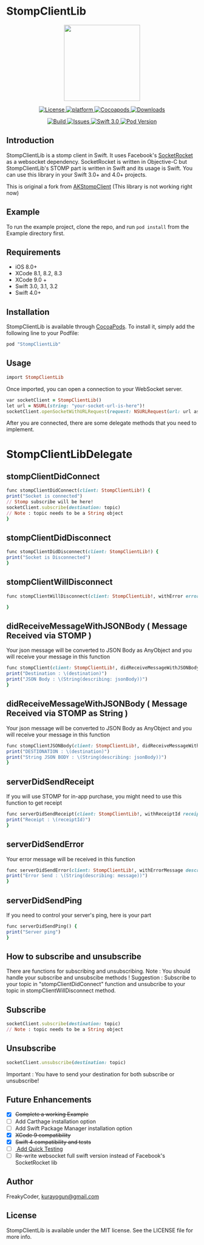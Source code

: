 # StompClientLib
<p align="center">
<img width="200" height="200" src="https://github.com/WrathChaos/StompClientLib/blob/master/Screenshots/socket.png">
</p>


<p align="center">
<a href="https://github.com/WrathChaos/StompClientLib">
<img src="https://img.shields.io/cocoapods/l/StompClientLib.svg"
alt="License">
</a>
<a href="https://github.com/WrathChaos/StompClientLib">
<img src="https://img.shields.io/cocoapods/p/StompClientLib.svg"
alt="platform">
</a>
<a href="https://github.com/WrathChaos/StompClientLib">
<img src="https://img.shields.io/badge/CocoaPods-compatible-4BC51D.svg"
alt="Cocoapods">
</a>
<a href="https://github.com/WrathChaos/StompClientLib">
<img src="https://img.shields.io/cocoapods/dt/StompClientLib.svg"
alt="Downloads">
</a>
</p>



<p align="center">
<a href="https://github.com/WrathChaos/StompClientLib">
<img src="http://img.shields.io/travis/wrathchaos/StompClientLib.svg"
alt="Build">
</a>
<a href="https://github.com/WrathChaos/StompClientLib">
<img src="https://img.shields.io/github/issues/WrathChaos/StompClientLib.svg"
alt="Issues">
</a>
<a href="https://github.com/WrathChaos/StompClientLib">
<img src="https://img.shields.io/badge/Swift-3.0-blue.svg"
alt="Swift 3.0">
</a>
<a href="https://github.com/WrathChaos/StompClientLib">
<img src="https://img.shields.io/cocoapods/v/StompClientLib.svg"
alt="Pod Version">
</a>
</p>



## Introduction

StompClientLib is a stomp client in Swift. It uses Facebook's [ SocketRocket ](https://github.com/facebook/SocketRocket) as a websocket dependency. SocketRocket is written in Objective-C but StompClientLib's STOMP part is written in Swift and its usage is Swift. You can use this library in your Swift 3.0+ and 4.0+ projects.

This is original a fork from [AKStompClient](https://github.com/alibasta/AKStompClient) (This library is not working right now)

## Example

To run the example project, clone the repo, and run `pod install` from the Example directory first.

## Requirements
- iOS 8.0+
- XCode 8.1, 8.2, 8.3
- XCode 9.0 +
- Swift 3.0, 3.1, 3.2
- Swift 4.0+


## Installation

StompClientLib is available through [CocoaPods](http://cocoapods.org). To install
it, simply add the following line to your Podfile:

```ruby
pod "StompClientLib"
```

## Usage
```ruby
import StompClientLib
```

Once imported, you can open a connection to your WebSocket server. 

```ruby
var socketClient = StompClientLib()
let url = NSURL(string: "your-socket-url-is-here")!
socketClient.openSocketWithURLRequest(request: NSURLRequest(url: url as URL) , delegate: self)
```

After you are connected, there are some delegate methods that you need to implement.

# StompClientLibDelegate

## stompClientDidConnect
```ruby
func stompClientDidConnect(client: StompClientLib!) {
print("Socket is connected")
// Stomp subscribe will be here!
socketClient.subscribe(destination: topic)
// Note : topic needs to be a String object
}
```

## stompClientDidDisconnect
```ruby
func stompClientDidDisconnect(client: StompClientLib!) {
print("Socket is Disconnected")
}
```

## stompClientWillDisconnect
```ruby
func stompClientWillDisconnect(client: StompClientLib!, withError error: NSError) {

}
```

## didReceiveMessageWithJSONBody  ( Message Received via STOMP )

Your json message will be converted to JSON Body as AnyObject and you will receive your message in this function
```ruby
func stompClient(client: StompClientLib!, didReceiveMessageWithJSONBody jsonBody: AnyObject?, withHeader header: [String : String]?, withDestination destination: String) {
print("Destination : \(destination)")
print("JSON Body : \(String(describing: jsonBody))")
}
```

## didReceiveMessageWithJSONBody  ( Message Received via STOMP as String )

Your json message will be converted to JSON Body as AnyObject and you will receive your message in this function
```ruby
func stompClientJSONBody(client: StompClientLib!, didReceiveMessageWithJSONBody jsonBody: String?, withHeader header: [String : String]?, withDestination destination: String) {
print("DESTIONATION : \(destination)")
print("String JSON BODY : \(String(describing: jsonBody))")
}
```


## serverDidSendReceipt 

If you will use STOMP for in-app purchase, you might need to use this function to get receipt 
```ruby
func serverDidSendReceipt(client: StompClientLib!, withReceiptId receiptId: String) {
print("Receipt : \(receiptId)")
}
```

## serverDidSendError

Your error message will be received in this function

```ruby
func serverDidSendError(client: StompClientLib!, withErrorMessage description: String, detailedErrorMessage message: String?) {
print("Error Send : \(String(describing: message))")
}
```

## serverDidSendPing

If you need to control your server's ping, here is your part 

```ruby
func serverDidSendPing() {
print("Server ping")
}
```


## How to subscribe and unsubscribe

There are functions for subscribing and unsubscribing. 
Note : You should handle your subscribe and unsubscibe methods ! 
Suggestion : Subscribe to your topic in "stompClientDidConnect" function and unsubcribe to your topic in stompClientWillDisconnect method. 

## Subscribe
```ruby
socketClient.subscribe(destination: topic)
// Note : topic needs to be a String object
```
## Unsubscribe

```ruby
socketClient.unsubscribe(destination: topic)
```

Important : You have to send your destination for both subscribe or unsubscribe!

## Future Enhancements

- [x] <del>Complete a working Example<del>
- [ ] Add Carthage installation option
- [ ] Add Swift Package Manager installation option
- [x] <del>XCode 9 compatibility<del>
- [x] <del>Swift 4 compatibility and tests<del>
- [ ] [ Add Quick Testing ](https://github.com/Quick/Quick)
- [ ] Re-write websocket full swift version instead of Facebook's SocketRocket lib

## Author

FreakyCoder, kurayogun@gmail.com

## License

StompClientLib is available under the MIT license. See the LICENSE file for more info.
